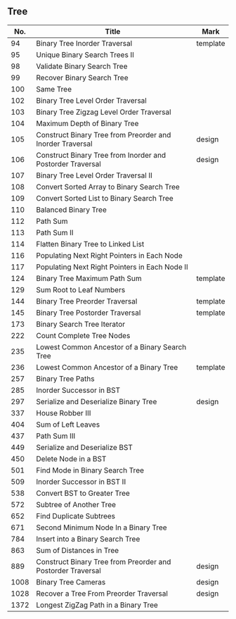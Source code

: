 ## Tree
| No.  | Title                                                       | Mark     |
|------|-------------------------------------------------------------|----------|
| 94   | Binary Tree Inorder Traversal                               | template |
| 95   | Unique Binary Search Trees II                               |          |
| 98   | Validate Binary Search Tree                                 |          |
| 99   | Recover Binary Search Tree                                  |          |
| 100  | Same Tree                                                   |          |
| 102  | Binary Tree Level Order Traversal                           |          |
| 103  | Binary Tree Zigzag Level Order Traversal                    |          |
| 104  | Maximum Depth of Binary Tree                                |          |
| 105  | Construct Binary Tree from Preorder and Inorder Traversal   | design   |
| 106  | Construct Binary Tree from Inorder and Postorder Traversal  | design   |
| 107  | Binary Tree Level Order Traversal II                        |          |
| 108  | Convert Sorted Array to Binary Search Tree                  |          |
| 109  | Convert Sorted List to Binary Search Tree                   |          |
| 110  | Balanced Binary Tree                                        |          |
| 112  | Path Sum                                                    |          |
| 113  | Path Sum II                                                 |          |
| 114  | Flatten Binary Tree to Linked List                          |          |
| 116  | Populating Next Right Pointers in Each Node                 |          |
| 117  | Populating Next Right Pointers in Each Node II              |          |
| 124  | Binary Tree Maximum Path Sum                                | template |
| 129  | Sum Root to Leaf Numbers                                    |          |
| 144  | Binary Tree Preorder Traversal                              | template |
| 145  | Binary Tree Postorder Traversal                             | template |
| 173  | Binary Search Tree Iterator                                 |          |
| 222  | Count Complete Tree Nodes                                   |          |
| 235  | Lowest Common Ancestor of a Binary Search Tree              |          |
| 236  | Lowest Common Ancestor of a Binary Tree                     | template |
| 257  | Binary Tree Paths                                           |          |
| 285  | Inorder Successor in BST                                    |          |
| 297  | Serialize and Deserialize Binary Tree                       | design   |
| 337  | House Robber III                                            |          |
| 404  | Sum of Left Leaves                                          |          |
| 437  | Path Sum III                                                |          |
| 449  | Serialize and Deserialize BST                               |          |
| 450  | Delete Node in a BST                                        |          |
| 501  | Find Mode in Binary Search Tree                             |          |
| 509  | Inorder Successor in BST II                                 |          |
| 538  | Convert BST to Greater Tree                                 |          |
| 572  | Subtree of Another Tree                                     |          |
| 652  | Find Duplicate Subtrees                                     |          |
| 671  | Second Minimum Node In a Binary Tree                        |          |
| 784  | Insert into a Binary Search Tree                            |          |
| 863  | Sum of Distances in Tree                                    |          |
| 889  | Construct Binary Tree from Preorder and Postorder Traversal | design   |
| 1008 | Binary Tree Cameras                                         | design   |
| 1028 | Recover a Tree From Preorder Traversal                      | design   |
| 1372 | Longest ZigZag Path in a Binary Tree                        |          |
